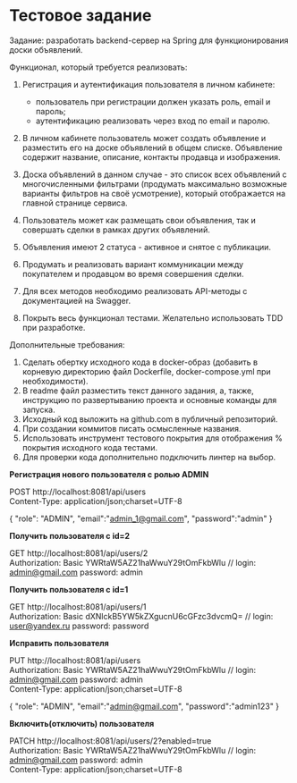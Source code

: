 Тестовое задание
================

Задание: разработать backend-сервер на Spring для функционирования доски объявлений.

Функционал, который требуется реализовать:
1. Регистрация и аутентификация пользователя в личном кабинете:
   - пользователь при регистрации должен указать роль, email и пароль; 
   - аутентификацию реализовать через вход по email и паролю. 
2. В личном кабинете пользователь может создать объявление и разместить его на доске объявлений в общем списке. Объявление содержит название, описание, контакты продавца и изображения. 
3. Доска объявлений в данном случае - это список всех объявлений с многочисленными фильтрами (продумать максимально возможные варианты фильтров на своё усмотрение), который отображается на главной странице сервиса.

4. Пользователь может как размещать свои объявления, так и совершать сделки в рамках других объявлений. 
5. Объявления имеют 2 статуса - активное и снятое с публикации. 
6. Продумать и реализовать вариант коммуникации между покупателем и продавцом во время совершения сделки. 
7. Для всех методов необходимо реализовать API-методы с документацией на Swagger. 
8. Покрыть весь функционал тестами. Желательно использовать TDD при разработке.

Дополнительные требования:
1. Сделать обертку исходного кода в docker-образ (добавить в корневую директорию файл Dockerfile, docker-compose.yml при необходимости). 
2. В readme файл разместить текст данного задания, а, также, инструкцию по развертыванию проекта и основные команды для запуска. 
3. Исходный код выложить на github.com в публичный репозиторий. 
4. При создании коммитов писать осмысленные названия. 
5. Использовать инструмент тестового покрытия для отображения % покрытия исходного кода тестами. 
6. Для проверки кода дополнительно подключить линтер на выбор.



**Регистрация нового пользователя с ролью ADMIN**

POST http://localhost:8081/api/users <br>
Content-Type: application/json;charset=UTF-8

{
"role": "ADMIN",
"email":"admin_1@gmail.com",
"password":"admin"
}

**Получить пользователя с id=2**

GET http://localhost:8081/api/users/2 <br>
Authorization: Basic YWRtaW5AZ21haWwuY29tOmFkbWlu   // login: admin@gmail.com password: admin

**Получить пользователя с id=1**

GET http://localhost:8081/api/users/1 <br>
Authorization: Basic dXNlckB5YW5kZXgucnU6cGFzc3dvcmQ=   // login: user@yandex.ru password: password

**Исправить пользователя**

PUT http://localhost:8081/api/users <br>
Authorization: Basic YWRtaW5AZ21haWwuY29tOmFkbWlu   // login: admin@gmail.com password: admin <br>
Content-Type: application/json;charset=UTF-8

{
"role": "ADMIN",
"email":"admin@gmail.com",
"password":"admin123"
}

**Включить(отключить) пользователя**

PATCH http://localhost:8081/api/users/2?enabled=true <br>
Authorization: Basic YWRtaW5AZ21haWwuY29tOmFkbWlu    // login: admin@gmail.com password: admin <br>
Content-Type: application/json;charset=UTF-8



